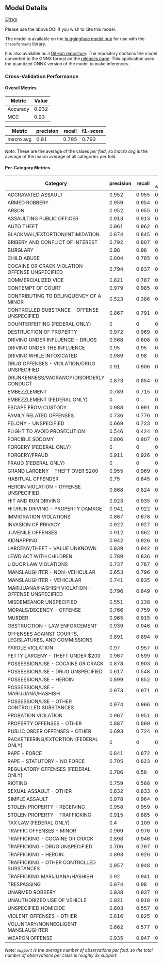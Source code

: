 ## Model Details

[![DOI](https://zenodo.org/badge/DOI/10.5281/zenodo.4739146.svg)](https://doi.org/10.5281/zenodo.4739146)

Please use the above DOI if you wish to cite this model.

The model is available on the [huggingface model hub](https://huggingface.co/rti-international/distilroberta-ncrp-classification) for use with the `transformers` library. 

It is also available as a [GitHub repository](https://github.com/RTIInternational/distilroberta-ncrp-classification). The repository contains the model converted to the ONNX format on the [releases page](https://github.com/RTIInternational/distilroberta-ncrp-classification/releases). This application uses the quantized ONNX version of the model to make inferences.

### Cross-Validation Performance

#### Overall Metrics

| Metric   | Value |
| -------- | ----- |
| Accuracy | 0.932 |
| MCC      | 0.93  |

 

| Metric    | precision | recall | f1-score |
| --------- | --------- | ------ | -------- |
| macro avg | 0.81      | 0.785  | 0.793    |

*Note*: These are the average of the values *per fold*, so *macro avg* is the average of the macro average of all categories per fold.

#### Per-Category Metrics

| Category                                               | precision | recall | f1-score | support |
| ------------------------------------------------------ | --------- | ------ | -------- | ------- |
| AGGRAVATED ASSAULT                                     | 0.952     | 0.955  | 0.953    | 4085    |
| ARMED ROBBERY                                          | 0.959     | 0.954  | 0.956    | 1021    |
| ARSON                                                  | 0.952     | 0.955  | 0.953    | 344     |
| ASSAULTING PUBLIC OFFICER                              | 0.913     | 0.913  | 0.913    | 588     |
| AUTO THEFT                                             | 0.961     | 0.962  | 0.961    | 1660    |
| BLACKMAIL/EXTORTION/INTIMIDATION                       | 0.874     | 0.845  | 0.859    | 652     |
| BRIBERY AND CONFLICT OF INTEREST                       | 0.792     | 0.807  | 0.799    | 216     |
| BURGLARY                                               | 0.98      | 0.98   | 0.98     | 2214    |
| CHILD ABUSE                                            | 0.804     | 0.785  | 0.793    | 139     |
| COCAINE OR CRACK VIOLATION OFFENSE UNSPECIFIED         | 0.794     | 0.837  | 0.814    | 47      |
| COMMERCIALIZED VICE                                    | 0.821     | 0.787  | 0.803    | 666     |
| CONTEMPT OF COURT                                      | 0.979     | 0.985  | 0.982    | 2946    |
| CONTRIBUTING TO DELINQUENCY OF A MINOR                 | 0.523     | 0.386  | 0.43     | 50      |
| CONTROLLED SUBSTANCE - OFFENSE UNSPECIFIED             | 0.867     | 0.791  | 0.826    | 280     |
| COUNTERFEITING (FEDERAL ONLY)                          | 0         | 0      | 0        | 2       |
| DESTRUCTION OF PROPERTY                                | 0.972     | 0.969  | 0.97     | 2560    |
| DRIVING UNDER INFLUENCE - DRUGS                        | 0.568     | 0.608  | 0.586    | 34      |
| DRIVING UNDER THE INFLUENCE                            | 0.95      | 0.95   | 0.95     | 2195    |
| DRIVING WHILE INTOXICATED                              | 0.989     | 0.98   | 0.984    | 2391    |
| DRUG OFFENSES - VIOLATION/DRUG UNSPECIFIED             | 0.91      | 0.906  | 0.908    | 3113    |
| DRUNKENNESS/VAGRANCY/DISORDERLY CONDUCT                | 0.873     | 0.854  | 0.863    | 380     |
| EMBEZZLEMENT                                           | 0.789     | 0.715  | 0.748    | 100     |
| EMBEZZLEMENT (FEDERAL ONLY)                            | 0         | 0      | 0        | 1       |
| ESCAPE FROM CUSTODY                                    | 0.988     | 0.991  | 0.989    | 4035    |
| FAMILY RELATED OFFENSES                                | 0.736     | 0.776  | 0.755    | 442     |
| FELONY - UNSPECIFIED                                   | 0.669     | 0.723  | 0.691    | 122     |
| FLIGHT TO AVOID PROSECUTION                            | 0.546     | 0.424  | 0.476    | 38      |
| FORCIBLE SODOMY                                        | 0.806     | 0.807  | 0.805    | 76      |
| FORGERY (FEDERAL ONLY)                                 | 0         | 0      | 0        | 2       |
| FORGERY/FRAUD                                          | 0.911     | 0.926  | 0.918    | 4687    |
| FRAUD (FEDERAL ONLY)                                   | 0         | 0      | 0        | 2       |
| GRAND LARCENY - THEFT OVER $200                        | 0.955     | 0.969  | 0.962    | 2412    |
| HABITUAL OFFENDER                                      | 0.75      | 0.645  | 0.689    | 53      |
| HEROIN VIOLATION - OFFENSE UNSPECIFIED                 | 0.868     | 0.824  | 0.843    | 24      |
| HIT AND RUN DRIVING                                    | 0.923     | 0.935  | 0.929    | 303     |
| HIT/RUN DRIVING - PROPERTY DAMAGE                      | 0.941     | 0.922  | 0.931    | 362     |
| IMMIGRATION VIOLATIONS                                 | 0.867     | 0.678  | 0.759    | 19      |
| INVASION OF PRIVACY                                    | 0.922     | 0.927  | 0.924    | 1235    |
| JUVENILE OFFENSES                                      | 0.912     | 0.862  | 0.885    | 144     |
| KIDNAPPING                                             | 0.942     | 0.926  | 0.933    | 553     |
| LARCENY/THEFT - VALUE UNKNOWN                          | 0.939     | 0.942  | 0.941    | 3139    |
| LEWD ACT WITH CHILDREN                                 | 0.789     | 0.836  | 0.811    | 596     |
| LIQUOR LAW VIOLATIONS                                  | 0.737     | 0.767  | 0.751    | 214     |
| MANSLAUGHTER - NON-VEHICULAR                           | 0.653     | 0.796  | 0.717    | 139     |
| MANSLAUGHTER - VEHICULAR                               | 0.741     | 0.835  | 0.784    | 117     |
| MARIJUANA/HASHISH VIOLATION - OFFENSE UNSPECIFIED      | 0.796     | 0.649  | 0.712    | 62      |
| MISDEMEANOR UNSPECIFIED                                | 0.551     | 0.238  | 0.329    | 57      |
| MORALS/DECENCY - OFFENSE                               | 0.766     | 0.759  | 0.762    | 412     |
| MURDER                                                 | 0.965     | 0.915  | 0.939    | 621     |
| OBSTRUCTION - LAW ENFORCEMENT                          | 0.939     | 0.946  | 0.943    | 4214    |
| OFFENSES AGAINST COURTS, LEGISLATURES, AND COMMISSIONS | 0.891     | 0.894  | 0.893    | 1965    |
| PAROLE VIOLATION                                       | 0.97      | 0.957  | 0.963    | 946     |
| PETTY LARCENY - THEFT UNDER $200                       | 0.967     | 0.599  | 0.739    | 175     |
| POSSESSION/USE - COCAINE OR CRACK                      | 0.878     | 0.903  | 0.889    | 68      |
| POSSESSION/USE - DRUG UNSPECIFIED                      | 0.617     | 0.548  | 0.58     | 189     |
| POSSESSION/USE - HEROIN                                | 0.899     | 0.852  | 0.873    | 25      |
| POSSESSION/USE - MARIJUANA/HASHISH                     | 0.973     | 0.971  | 0.972    | 556     |
| POSSESSION/USE - OTHER CONTROLLED SUBSTANCES           | 0.974     | 0.966  | 0.97     | 3271    |
| PROBATION VIOLATION                                    | 0.967     | 0.951  | 0.959    | 1158    |
| PROPERTY OFFENSES - OTHER                              | 0.887     | 0.869  | 0.878    | 446     |
| PUBLIC ORDER OFFENSES - OTHER                          | 0.693     | 0.724  | 0.708    | 1871    |
| RACKETEERING/EXTORTION (FEDERAL ONLY)                  | 0         | 0      | 0        | 2       |
| RAPE - FORCE                                           | 0.841     | 0.872  | 0.856    | 641     |
| RAPE - STATUTORY - NO FORCE                            | 0.705     | 0.623  | 0.648    | 140     |
| REGULATORY OFFENSES (FEDERAL ONLY)                     | 0.786     | 0.58   | 0.666    | 70      |
| RIOTING                                                | 0.759     | 0.588  | 0.66     | 119     |
| SEXUAL ASSAULT - OTHER                                 | 0.832     | 0.833  | 0.832    | 971     |
| SIMPLE ASSAULT                                         | 0.978     | 0.964  | 0.971    | 4577    |
| STOLEN PROPERTY - RECEIVING                            | 0.958     | 0.959  | 0.958    | 1193    |
| STOLEN PROPERTY - TRAFFICKING                          | 0.915     | 0.885  | 0.9      | 491     |
| TAX LAW (FEDERAL ONLY)                                 | 0.4       | 0.109  | 0.169    | 30      |
| TRAFFIC OFFENSES - MINOR                               | 0.969     | 0.976  | 0.972    | 8593    |
| TRAFFICKING - COCAINE OR CRACK                         | 0.898     | 0.946  | 0.922    | 185     |
| TRAFFICKING - DRUG UNSPECIFIED                         | 0.706     | 0.797  | 0.748    | 516     |
| TRAFFICKING - HEROIN                                   | 0.893     | 0.926  | 0.909    | 54      |
| TRAFFICKING - OTHER CONTROLLED SUBSTANCES              | 0.957     | 0.948  | 0.952    | 2937    |
| TRAFFICKING MARIJUANA/HASHISH                          | 0.92      | 0.941  | 0.93     | 255     |
| TRESPASSING                                            | 0.974     | 0.98   | 0.977    | 1916    |
| UNARMED ROBBERY                                        | 0.938     | 0.937  | 0.938    | 377     |
| UNAUTHORIZED USE OF VEHICLE                            | 0.921     | 0.918  | 0.919    | 304     |
| UNSPECIFIED HOMICIDE                                   | 0.603     | 0.557  | 0.578    | 60      |
| VIOLENT OFFENSES - OTHER                               | 0.816     | 0.825  | 0.82     | 606     |
| VOLUNTARY/NONNEGLIGENT MANSLAUGHTER                    | 0.662     | 0.577  | 0.613    | 54      |
| WEAPON OFFENSE                                         | 0.935     | 0.947  | 0.941    | 2441    |

*Note: `support` is the average number of observations per fold, so the total number of observations per class is roughly 3x support.*